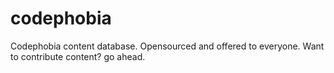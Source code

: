 codephobia
==========

Codephobia content database. Opensourced and offered to everyone. Want to contribute content? go ahead.
